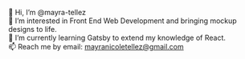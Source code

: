 👋 Hi, I’m @mayra-tellez <br>
👀 I’m interested in Front End Web Development and bringing mockup designs to life. <br>
🌱 I’m currently learning Gatsby to extend my knowledge of React. <br>
📫 Reach me by email: mayranicoletellez@gmail.com

<!---
mayra-tellez/mayra-tellez is a ✨ special ✨ repository because its `README.md` (this file) appears on your GitHub profile.
You can click the Preview link to take a look at your changes.
--->
